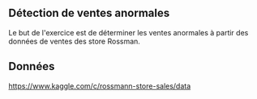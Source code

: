 ## Détection de ventes anormales

Le but de l'exercice est de déterminer les ventes anormales à partir des données de ventes des store Rossman.

## Données
https://www.kaggle.com/c/rossmann-store-sales/data
